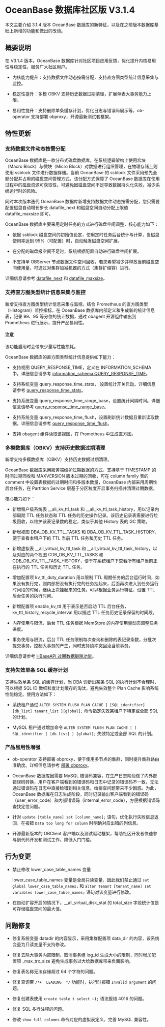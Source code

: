 # OceanBase 数据库社区版 V3.1.4

本文主要介绍 3.1.4 版本 OceanBase 数据库的新特征，以及在之前版本数据库基础上新增的功能和做出的改动。

## 概要说明

在 V3.1.4 版本，OceanBase 数据库针对社区项目应用反馈，优化提升内核易用性与稳定性，服务广大社区用户。

* 内核能力提升：支持数据文件动态按需分配，支持直方图类型统计信息采集与监控。

* 稳定性提升：多模 OBKV 支持历史数据过期清理，扩展单表大事务能力上限。

* 易用性提升：支持删除单条缓存计划，优化日志与错误码展示等，ob-operator 支持部署 obproxy，开源最新测试套框架。

## 特性更新

### 支持数据文件动态按需分配

OceanBase 数据库是一款分布式磁盘数据库，在系统逻辑架构上使用宏块（Macro Block）与微块（Micro Block）对数据进行组织管理，在物理存储上则使用 ssblock 文件进行数据存储。当前 OceanBase 的 ssblock 文件采用预先全额分配并占用的磁盘空间管理方式，该分配方式保障了 OceanBase 数据库在使用过程中的磁盘资源可获取性，可避免因磁盘空间不足导致数据持久化失败，减少系统运行时的风险。

同时本次版本迭代 OceanBase 数据库新增支持数据文件动态按需分配，您只需要配置磁盘自动增长步长 datafile_next 和磁盘空间自动分配上限值 datafile_maxsize 即可。

OceanBase 数据库主要采用定时任务的方式进行磁盘空间调整，核心能力如下：

* 依据 ssblock 磁盘空间的初始值设定，使用定时任务后台统计与计算，当磁盘使用率达到 95%（可配置）时，自动触发磁盘空间扩展。

* 在分配的磁盘报空间不足时，系统根据配置自动进行磁盘空间扩展。

* 不支持单 OBServer 节点数据文件空间回收，若您希望减少并释放当前磁盘空间使用量，可通过对集群加减机器的方式（集群扩缩容）进行。

详细信息请参考 [datafile_next](https://www.oceanbase.com/docs/community-observer-cn-10000000000449772) 和 [datafile_maxsize](https://www.oceanbase.com/docs/community-observer-cn-10000000000449771)。

### 支持直方图类型统计信息采集与监控

新增支持直方图类型统计信息采集与监控。结合 Prometheus 的直方图类型（Histogram）监控指标，在 OceanBase 数据库内部定义和生成新的统计信息表，记录 99、95 等分位的统计数据，通过 obagent 开源组件输出到 Prometheus 进行展示，提升产品易用性。

  <main id="notice" type='notice'>
    <h4>注意</h4>
    <p>该功能启用时会带来少量写性能损耗。</p>
  </main>

OceanBase 数据库的直方图类型统计信息提供如下能力：

* 支持视图 QUERY_RESPONSE_TIME，定义在 INFORMATION_SCHEMA 中。详细信息请参考 [information_schema.QUERY_RESPONSE_TIME](https://www.oceanbase.com/docs/community-observer-cn-10000000000450545)。

* 支持系统变量 query_response_time_stats， 设置统计开关启动。详细信息请参考 [query_response_time_stats](https://www.oceanbase.com/docs/community-observer-cn-10000000000449978)。

* 支持系统变量 query_response_time_range_base，设置统计间隔时间。详细信息请参考 [query_response_time_range_base](https://www.oceanbase.com/docs/community-observer-cn-10000000000449977)。

* 支持系统变量 query_response_time_flush，设置刷新统计数据且重新读取数据。详细信息请参考 [query_response_time_flush](https://www.oceanbase.com/docs/community-observer-cn-10000000000449976)。

* 支持 obagent 组件读取该视图，在 Prometheus 中生成直方图。

### 多模数据库（OBKV）支持历史数据过期清理

新增支持多模数据库（OBKV）支持历史数据过期清理。

OceanBase 数据库采用服务端维护过期数据的方式，支持基于 TIMESTAMP 的时间过期回收和 MAXVERSION 版本过期的回收，可在 column family 表的 comment 中设置表数据的过期时间和多版本数量，OceanBase 内部采用周期性后台任务，在 Partition Service 层基于分区粒度开启事务扫描并清理过期数据。

核心能力如下：

* 新增租户级系统表 __all_kv_ttl_task 和 __all_kv_ttl_task_history，用以记录内部周期 TTL 任务状态和 TTL 任务的历史操作记录。该历史记录表需要进行垃圾回收，以维护该表记录数的稳定，类似于其他 History 表的 GC 策略。

* 新增视图 DBA_OB_KV_TTL_TASKS 和 DBA_OB_KV_TTL_TASK_HISTORY，便于查看本租户下的 TTL 当前 TTL 任务和历史 TTL 任务。

* 新增虚拟表 __all_virtual_kv_ttl_task 和 __all_virtual_kv_ttl_task_history，以及对应的两个视图 CDB_OB_KV_TTL_TASKS 和 CDB_OB_KV_TTL_TASK_HISTORY，便于在系统租户下查看所有租户当前正在执行的 TTL 任务和历史 TTL 任务。

* 增加配置项 kv_ttl_duty_duration 用以限制 TTL 周期任务的后台运行时间，如果没有执行完，则内部把没有执行完的任务挂起来，后面再次进入到任务运行时间段的时候，继续上次挂起来的任务。可以根据业务运行特征，设置 TTL 后台任务的执行时间。

* 新增配置项 enable_kv_ttl 用于表示是否启动 TTL 后台任务，kv_ttl_history_recycle_interval 用以描述 TTL 任务历史记录保留的时间段。

* 内存使用与限流，后台 TTL 任务根据 MemStore 的内存使用量动态调整任务进度。

* 事务使用与限流，后台 TTL 任务限制每次查询和删除的表记录条数，分批次提交事务，控制大事务的产生，同时支持锁冲突回滚当前事务。

详细信息请参考 [HBaseAPI 过期数据删除功能](https://www.oceanbase.com/docs/community-observer-cn-10000000000449593)。

### 支持失效单条 SQL 缓存计划

支持失效单条 SQL 的缓存计划，当 DBA 诊断出某条 SQL 的执行计划不合理时，可以根据 SQL ID 做细粒度计划缓存的淘汰，避免失效整个 Plan Cache 影响系统性能稳定。使用方法如下：

* 系统租户通过 `ALTER SYSTEM FLUSH PLAN CACHE [ [SQL_identifier] [db_list] tenant_list ][global];` 命令指定失效某租户下特定或全部 SQL 的计划。

* MySQL 租户通过增加命令 `ALTER SYSTEM FLUSH PLAN CACHE [ [ SQL_identifier ] [db_list] ] [global];` 失效特定或全部 SQL 的计划。

### 产品易用性增强

* ob-operator 支持部署 obproxy，便于使用多节点的集群，同时提升集群路由准确度。详细信息请参考 [部署 obproxy](https://www.oceanbase.com/docs/community-observer-cn-10000000000449661)。

* OceanBase 数据库因需要 MySQL 错误码兼容，在生产日志阶段做了内外部错误码转换，用户在客户端看到的错误码和日志中记录的错误码不一致，无法通过错误码在日志中直接检错到相关信息，给排查问题带来不少困惑。为此，OceanBase 数据库在日志生成阶段，同时记录输出客户端看到的错误码（user_error_code）和内部错误码（internal_error_code），方便根据错误码查找定位问题。

* 针对 `update [table_name] set [column_name];` 语句，优化执行失败信息返回，在报错 `Data too long for column` 时明确对应出错的列信息。

* 开源最新版本的 OBClient 客户端以及测试驱动框架，帮助社区开发者快速参与到代码开发和测试工作，降低入门门槛。

## 行为变更

* 禁止修改 lower_case_table_names 变量

  lower_case_table_names 变量是全局只读变量，因此我们禁止通过 `set global lower_case_table_names;` 和 `alter tenant [tenant_name] set variables lower_case_table_names;` 语句对该变量进行修改。

* 在自动扩容开启的情况下，__all_virtual_disk_stat 的 total_size 字段统计值是可存储磁盘空间的最大值。

## 问题修复

* 修复系统变量 datadir 的内容显示，采用集群配置项 data_dir 的内容，该系统变量为只读变量不支持修改。

* 修复去除大事务内部限制，取消事务组 log_id 生成大小的限制，同时增加配置项 _max_trx_size 避免生成事务过大给数据库带来负面影响。

* 修复表名称无法存储超过 64 个字符的问题。

* 修复查询带 `/*+  LEADING  */` 功能时，执行时报错 `Invalid argument` 的问题。

* 修复创建表使用 `create table t select ~1;` 语法报错 4016 的问题。

* 修复 SQL 多行注释的问题。

* 修改 `show full columns` 命令对应的虚拟表定义，完善 MySQL 兼容性。
